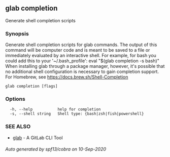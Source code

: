 ## glab completion

Generate shell completion scripts

### Synopsis

Generate shell completion scripts for glab commands.
The output of this command will be computer code and is meant to be saved to a
file or immediately evaluated by an interactive shell.
For example, for bash you could add this to your '~/.bash_profile':
	eval "$(glab completion -s bash)"
When installing glab through a package manager, however, it's possible that
no additional shell configuration is necessary to gain completion support. For
Homebrew, see <https://docs.brew.sh/Shell-Completion>


```
glab completion [flags]
```

### Options

```
  -h, --help           help for completion
  -s, --shell string   Shell type: {bash|zsh|fish|powershell}
```

### SEE ALSO

* [glab](glab.md)	 - A GitLab CLI Tool

###### Auto generated by spf13/cobra on 10-Sep-2020
